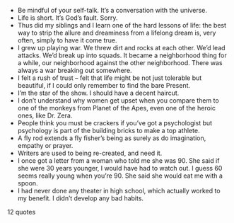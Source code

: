  - Be mindful of your self-talk. It’s a conversation with the universe.
 - Life is short. It’s God’s fault. Sorry.
 - Thus did my siblings and I learn one of the hard lessons of life: the best way to strip the allure and dreaminess from a lifelong dream is, very often, simply to have it come true.
 - I grew up playing war. We threw dirt and rocks at each other. We’d lead attacks. We’d break up into squads. It became a neighborhood thing for a while, our neighborhood against the other neighborhood. There was always a war breaking out somewhere.
 - I felt a rush of trust – felt that life might be not just tolerable but beautiful, if I could only remember to find the bare Present.
 - I’m the star of the show. I should have a decent haircut.
 - I don’t understand why women get upset when you compare them to one of the monkeys from Planet of the Apes, even one of the heroic ones, like Dr. Zera.
 - People think you must be crackers if you’ve got a psychologist but psychology is part of the building bricks to make a top athlete.
 - A fly rod extends a fly fisher’s being as surely as do imagination, empathy or prayer.
 - Writers are used to being re-created, and need it.
 - I once got a letter from a woman who told me she was 90. She said if she were 30 years younger, I would have had to watch out. I guess 60 seems really young when you’re 90. She said she would eat me with a spoon.
 - I had never done any theater in high school, which actually worked to my benefit. I didn’t develop any bad habits.

12 quotes